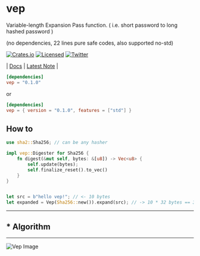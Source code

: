 # vep

Variable-length Expansion Pass function. ( i.e. short password to long hashed password )

(no dependencies, 22 lines pure safe codes, also supported no-std)  

[![Crates.io][crates-badge]][crates-url]
[![Licensed][license-badge]][license-url]
[![Twitter][twitter-badge]][twitter-url]

[crates-badge]: https://img.shields.io/crates/v/vep.svg?labelColor=383636
[license-badge]: https://img.shields.io/crates/l/vep?labelColor=383636
[twitter-badge]: https://img.shields.io/twitter/follow/do_halee?style=flat&logo=twitter&color=4a4646&labelColor=333131&label=just-do-halee

[twitter-url]: https://twitter.com/do_halee
[crates-url]: https://crates.io/crates/vep
[license-url]: https://github.com/just-do-halee/vep
| [Docs](https://docs.rs/vep) | [Latest Note](https://github.com/just-do-halee/vep/blob/main/CHANGELOG.md) |

```toml
[dependencies]
vep = "0.1.0"
```

or

```toml
[dependencies]
vep = { version = "0.1.0", features = ["std"] }
```

## How to

```rust
use sha2::Sha256; // can be any hasher

impl vep::Digester for Sha256 {
    fn digest(&mut self, bytes: &[u8]) -> Vec<u8> {
        self.update(bytes);
        self.finalize_reset().to_vec()
    }
}


let src = b"hello vep!"; // <- 10 bytes
let expanded = Vep(Sha256::new()).expand(src); // -> 10 * 32 bytes == 320 bytes
```
---
## * Algorithm
---
![Vep Image](https://i.ibb.co/kGnwXXf/vep.png)